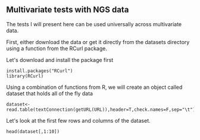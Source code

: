 ## Multivariate tests with NGS data

The tests I will present here can be used universally across multivariate data.

First, either download the data or get it directly from the datasets directory using a function from the RCurl package.

Let's download and install the package first
```
install.packages("RCurl")
library(RCurl)
```
Using a combination of functions from R, we will create an object called dataset that holds all of the fly data
```
dataset<-read.table(textConnection(getURL(URL)),header=T,check.names=F,sep="\t")
```
Let's look at the first few rows and columns of the dataset.
```
head(dataset[,1:10])
```
